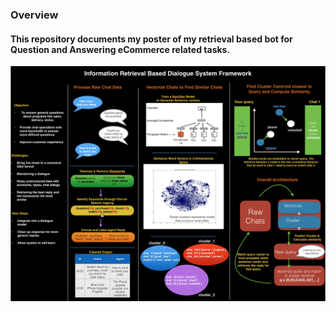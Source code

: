 ### Overview

#### This repository documents my poster of my retrieval based bot for Question and Answering eCommerce related tasks. 
![alt text](chatbot_architecture.png)

